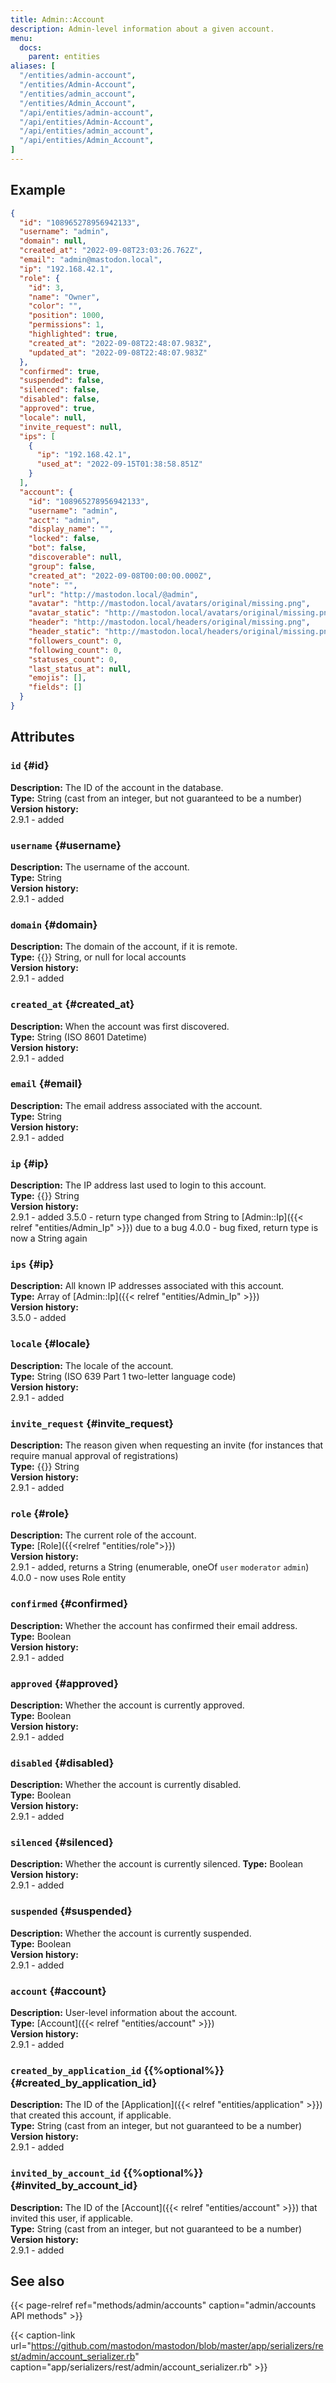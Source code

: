 ```yaml
---
title: Admin::Account
description: Admin-level information about a given account.
menu:
  docs:
    parent: entities
aliases: [
  "/entities/admin-account",
  "/entities/Admin-Account",
  "/entities/admin_account",
  "/entities/Admin_Account",
  "/api/entities/admin-account",
  "/api/entities/Admin-Account",
  "/api/entities/admin_account",
  "/api/entities/Admin_Account",
]
---
```


## Example

```json
{
  "id": "108965278956942133",
  "username": "admin",
  "domain": null,
  "created_at": "2022-09-08T23:03:26.762Z",
  "email": "admin@mastodon.local",
  "ip": "192.168.42.1",
  "role": {
    "id": 3,
    "name": "Owner",
    "color": "",
    "position": 1000,
    "permissions": 1,
    "highlighted": true,
    "created_at": "2022-09-08T22:48:07.983Z",
    "updated_at": "2022-09-08T22:48:07.983Z"
  },
  "confirmed": true,
  "suspended": false,
  "silenced": false,
  "disabled": false,
  "approved": true,
  "locale": null,
  "invite_request": null,
  "ips": [
    {
      "ip": "192.168.42.1",
      "used_at": "2022-09-15T01:38:58.851Z"
    }
  ],
  "account": {
    "id": "108965278956942133",
    "username": "admin",
    "acct": "admin",
    "display_name": "",
    "locked": false,
    "bot": false,
    "discoverable": null,
    "group": false,
    "created_at": "2022-09-08T00:00:00.000Z",
    "note": "",
    "url": "http://mastodon.local/@admin",
    "avatar": "http://mastodon.local/avatars/original/missing.png",
    "avatar_static": "http://mastodon.local/avatars/original/missing.png",
    "header": "http://mastodon.local/headers/original/missing.png",
    "header_static": "http://mastodon.local/headers/original/missing.png",
    "followers_count": 0,
    "following_count": 0,
    "statuses_count": 0,
    "last_status_at": null,
    "emojis": [],
    "fields": []
  }
}
```

## Attributes

### `id` {#id}

**Description:** The ID of the account in the database.\
**Type:** String (cast from an integer, but not guaranteed to be a number)\
**Version history:**\
2.9.1 - added

### `username` {#username}

**Description:** The username of the account.\
**Type:** String\
**Version history:**\
2.9.1 - added

### `domain` {#domain}

**Description:** The domain of the account, if it is remote.\
**Type:** {{<nullable>}} String, or null for local accounts\
**Version history:**\
2.9.1 - added

### `created_at` {#created_at}

**Description:** When the account was first discovered.\
**Type:** String (ISO 8601 Datetime)\
**Version history:**\
2.9.1 - added

### `email` {#email}

**Description:** The email address associated with the account.\
**Type:** String\
**Version history:**\
2.9.1 - added

### `ip` {#ip}

**Description:** The IP address last used to login to this account.\
**Type:** {{<nullable>}} String\
**Version history:**\
2.9.1 - added
3.5.0 - return type changed from String to [Admin::Ip]({{< relref "entities/Admin_Ip" >}}) due to a bug
4.0.0 - bug fixed, return type is now a String again

### `ips` {#ip}

**Description:** All known IP addresses associated with this account.\
**Type:** Array of [Admin::Ip]({{< relref "entities/Admin_Ip" >}})\
**Version history:**\
3.5.0 - added

### `locale` {#locale}

**Description:** The locale of the account.\
**Type:** String (ISO 639 Part 1 two-letter language code)\
**Version history:**\
2.9.1 - added

### `invite_request` {#invite_request}

**Description:** The reason given when requesting an invite (for instances that require manual approval of registrations)\
**Type:** {{<nullable>}} String\
**Version history:**\
2.9.1 - added

### `role` {#role}

**Description:** The current role of the account.\
**Type:** [Role]({{<relref "entities/role">}})\
**Version history:**\
2.9.1 - added, returns a String (enumerable, oneOf `user` `moderator` `admin`)
4.0.0 - now uses Role entity

### `confirmed` {#confirmed}

**Description:** Whether the account has confirmed their email address.\
**Type:** Boolean\
**Version history:**\
2.9.1 - added

### `approved` {#approved}

**Description:** Whether the account is currently approved.\
**Type:** Boolean\
**Version history:**\
2.9.1 - added

### `disabled` {#disabled}

**Description:** Whether the account is currently disabled.\
**Type:** Boolean\
**Version history:**\
2.9.1 - added

### `silenced` {#silenced}

**Description:** Whether the account is currently silenced.
**Type:** Boolean\
**Version history:**\
2.9.1 - added

### `suspended` {#suspended}

**Description:** Whether the account is currently suspended.\
**Type:** Boolean\
**Version history:**\
2.9.1 - added

### `account` {#account}

**Description:** User-level information about the account.\
**Type:** [Account]({{< relref "entities/account" >}})\
**Version history:**\
2.9.1 - added

### `created_by_application_id` {{%optional%}} {#created_by_application_id}

**Description:** The ID of the [Application]({{< relref "entities/application" >}}) that created this account, if applicable.\
**Type:** String (cast from an integer, but not guaranteed to be a number)\
**Version history:**\
2.9.1 - added

### `invited_by_account_id` {{%optional%}} {#invited_by_account_id}

**Description:** The ID of the [Account]({{< relref "entities/account" >}}) that invited this user, if applicable.\
**Type:** String (cast from an integer, but not guaranteed to be a number)\
**Version history:**\
2.9.1 - added

## See also

{{< page-relref ref="methods/admin/accounts" caption="admin/accounts API methods" >}}

{{< caption-link url="https://github.com/mastodon/mastodon/blob/master/app/serializers/rest/admin/account_serializer.rb" caption="app/serializers/rest/admin/account_serializer.rb" >}}